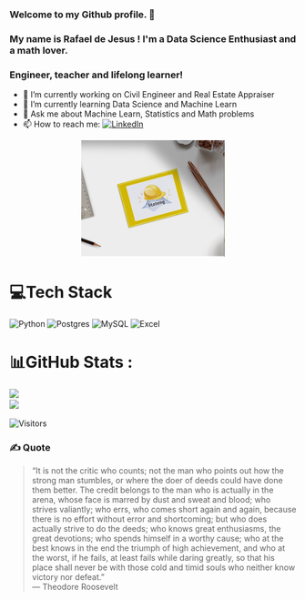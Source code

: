 ### Welcome to my Github profile. 👋
### My name is Rafael de Jesus ! I'm a Data Science Enthusiast and a math lover.
### Engineer, teacher and lifelong learner!

- 🔭 I’m currently working on  Civil Engineer and Real Estate Appraiser
- 🌱 I’m currently learning Data Science and Machine Learn
- 💬 Ask me about Machine Learn, Statistics and Math problems
- 📫 How to reach me: [![LinkedIn](https://img.shields.io/badge/LinkedIn-%230077B5.svg?logo=linkedin&logoColor=white)](https://www.linkedin.com/in/engrmonteiro/) 

<p align = "center">
  <img width="50%" src = "https://github.com/rafaeldjsm/rafaeldjsm/blob/main/6ca14ae7-735a-4ba2-a203-864b0eebab3d.jpg"/>
  </p>

# 💻Tech Stack
![Python](https://img.shields.io/badge/python-3670A0?style=for-the-badge&logo=python&logoColor=ffdd54)
![Postgres](https://img.shields.io/badge/postgres-%23316192.svg?style=for-the-badge&logo=postgresql&logoColor=ffdd54)
![MySQL](https://img.shields.io/badge/mysql-%2300f.svg?style=for-the-badge&logo=mysql&logoColor=ffdd54)
![Excel](https://img.shields.io/badge/excel-%2300f.svg?style=for-the-badge&logo=excel&logoColor=ffdd54)


# 📊GitHub Stats :
![](https://github-readme-stats.vercel.app/api?username=rafaeldjsm&theme=gruvbox&hide_border=false&include_all_commits=false&count_private=true)<br/>
![](https://github-readme-stats.vercel.app/api/top-langs/?username=rafaeldjsm&theme=gruvbox&hide_border=false&include_all_commits=false&count_private=true&layout=compact)

<!-- ![Visitors](https://countrush-prod.azurewebsites.net/l/badge/?repository=rafaeldjsm.rafaeldjsm) -->

![Visitors](https://api.visitorbadge.io/api/visitors?path=rafaeldjsm&label=visualizações&labelColor=%23002857&countColor=%23000000&style=plastic)

### ✍️ Quote

>“It is not the critic who counts; not the man who points out how the strong man stumbles, or where the doer of deeds could have done them better. The credit belongs to the man who is actually in the arena, whose face is marred by dust and sweat and blood; who strives valiantly; who errs, who comes short again and again, because there is no effort without error and shortcoming; but who does actually strive to do the deeds; who knows great enthusiasms, the great devotions; who spends himself in a worthy cause; who at the best knows in the end the triumph of high achievement, and who at the worst, if he fails, at least fails while daring greatly, so that his place shall never be with those cold and timid souls who neither know victory nor defeat.” <br>
― Theodore Roosevelt
